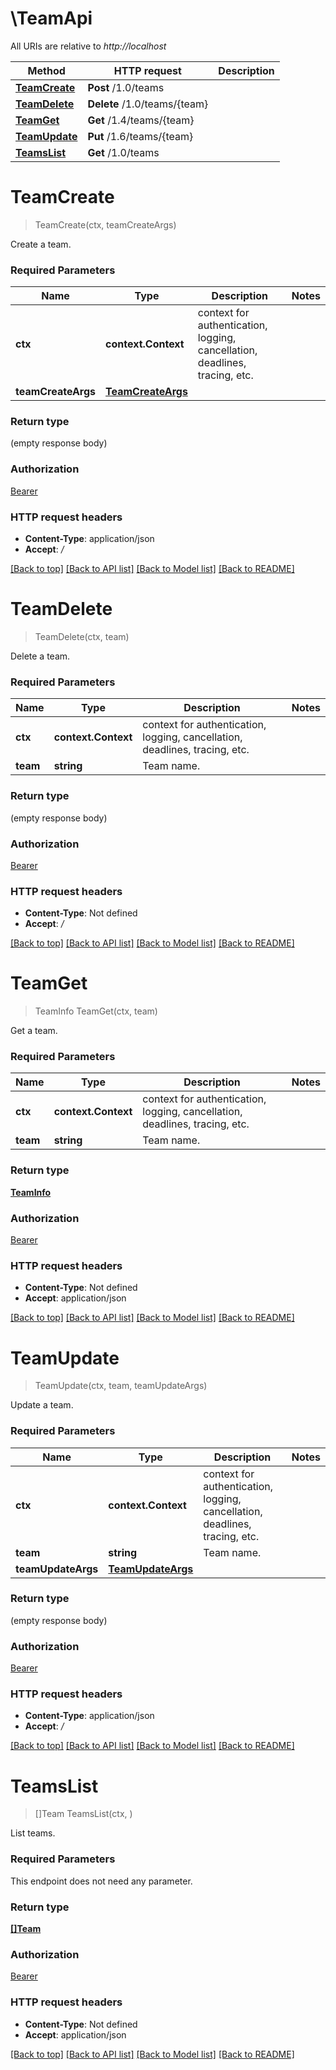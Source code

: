 # \TeamApi

All URIs are relative to *http://localhost*

Method | HTTP request | Description
------------- | ------------- | -------------
[**TeamCreate**](TeamApi.md#TeamCreate) | **Post** /1.0/teams | 
[**TeamDelete**](TeamApi.md#TeamDelete) | **Delete** /1.0/teams/{team} | 
[**TeamGet**](TeamApi.md#TeamGet) | **Get** /1.4/teams/{team} | 
[**TeamUpdate**](TeamApi.md#TeamUpdate) | **Put** /1.6/teams/{team} | 
[**TeamsList**](TeamApi.md#TeamsList) | **Get** /1.0/teams | 


# **TeamCreate**
> TeamCreate(ctx, teamCreateArgs)


Create a team.

### Required Parameters

Name | Type | Description  | Notes
------------- | ------------- | ------------- | -------------
 **ctx** | **context.Context** | context for authentication, logging, cancellation, deadlines, tracing, etc.
  **teamCreateArgs** | [**TeamCreateArgs**](TeamCreateArgs.md)|  | 

### Return type

 (empty response body)

### Authorization

[Bearer](../README.md#Bearer)

### HTTP request headers

 - **Content-Type**: application/json
 - **Accept**: */*

[[Back to top]](#) [[Back to API list]](../README.md#documentation-for-api-endpoints) [[Back to Model list]](../README.md#documentation-for-models) [[Back to README]](../README.md)

# **TeamDelete**
> TeamDelete(ctx, team)


Delete a team.

### Required Parameters

Name | Type | Description  | Notes
------------- | ------------- | ------------- | -------------
 **ctx** | **context.Context** | context for authentication, logging, cancellation, deadlines, tracing, etc.
  **team** | **string**| Team name. | 

### Return type

 (empty response body)

### Authorization

[Bearer](../README.md#Bearer)

### HTTP request headers

 - **Content-Type**: Not defined
 - **Accept**: */*

[[Back to top]](#) [[Back to API list]](../README.md#documentation-for-api-endpoints) [[Back to Model list]](../README.md#documentation-for-models) [[Back to README]](../README.md)

# **TeamGet**
> TeamInfo TeamGet(ctx, team)


Get a team.

### Required Parameters

Name | Type | Description  | Notes
------------- | ------------- | ------------- | -------------
 **ctx** | **context.Context** | context for authentication, logging, cancellation, deadlines, tracing, etc.
  **team** | **string**| Team name. | 

### Return type

[**TeamInfo**](TeamInfo.md)

### Authorization

[Bearer](../README.md#Bearer)

### HTTP request headers

 - **Content-Type**: Not defined
 - **Accept**: application/json

[[Back to top]](#) [[Back to API list]](../README.md#documentation-for-api-endpoints) [[Back to Model list]](../README.md#documentation-for-models) [[Back to README]](../README.md)

# **TeamUpdate**
> TeamUpdate(ctx, team, teamUpdateArgs)


Update a team.

### Required Parameters

Name | Type | Description  | Notes
------------- | ------------- | ------------- | -------------
 **ctx** | **context.Context** | context for authentication, logging, cancellation, deadlines, tracing, etc.
  **team** | **string**| Team name. | 
  **teamUpdateArgs** | [**TeamUpdateArgs**](TeamUpdateArgs.md)|  | 

### Return type

 (empty response body)

### Authorization

[Bearer](../README.md#Bearer)

### HTTP request headers

 - **Content-Type**: application/json
 - **Accept**: */*

[[Back to top]](#) [[Back to API list]](../README.md#documentation-for-api-endpoints) [[Back to Model list]](../README.md#documentation-for-models) [[Back to README]](../README.md)

# **TeamsList**
> []Team TeamsList(ctx, )


List teams.

### Required Parameters
This endpoint does not need any parameter.

### Return type

[**[]Team**](Team.md)

### Authorization

[Bearer](../README.md#Bearer)

### HTTP request headers

 - **Content-Type**: Not defined
 - **Accept**: application/json

[[Back to top]](#) [[Back to API list]](../README.md#documentation-for-api-endpoints) [[Back to Model list]](../README.md#documentation-for-models) [[Back to README]](../README.md)

